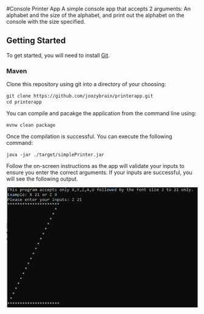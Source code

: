 #Console Printer App
A simple console app that accepts 2 arguments: An alphabet and the size of the alphabet, and print out the alphabet on the console with the size specified.

## Getting Started
To get started, you will need to install [Git](https://git-scm.com/downloads). 

### Maven
Clone this repository using git into a directory of your choosing:
```shell
git clone https://github.com/joozybrain/printerapp.git
cd printerapp
```
You can compile and pacakge the application from the command line using:
```shell
mvnw clean package
```
Once the compilation is successful. You can execute the following command:
```shell
java -jar ./target/simplePrinter.jar
```
Follow the on-screen instructions as the app will validate your inputs to ensure you enter the correct arguments.
If your inputs are successful, you will see the following output.

![success](src/main/resources/static/img.png)
